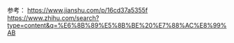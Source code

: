 参考：
https://www.jianshu.com/p/16cd37a5355f
https://www.zhihu.com/search?type=content&q=%E6%8B%89%E5%8B%BE%20%E7%88%AC%E8%99%AB